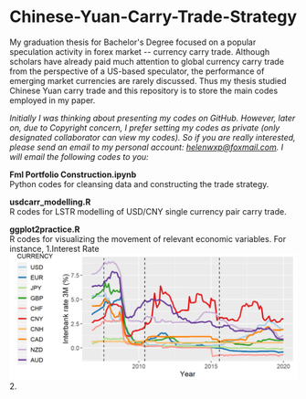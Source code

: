 # Chinese-Yuan-Carry-Trade-Strategy

My graduation thesis for Bachelor's Degree focused on a popular speculation activity in forex market -- currency carry trade. Although scholars have already paid much attention to global currency carry trade from the perspective of a US-based speculator, the performance of emerging market currencies are rarely discussed. Thus my thesis studied Chinese Yuan carry trade and this repository is to store the main codes employed in my paper.

*Initially I was thinking about presenting my codes on GitHub. However, later on, due to Copyright concern, I prefer setting my codes as private (only designated collaborator can view my codes). So if you are really interested, please send an email to my personal account: helenwxp@foxmail.com. I will email the following codes to you:*

**Fml Portfolio Construction.ipynb**  
Python codes for cleansing data and constructing the trade strategy.

**usdcarr_modelling.R**  
R codes for LSTR modelling of USD/CNY single currency pair carry trade.

**ggplot2practice.R**  
R codes for visualizing the movement of relevant economic variables.
For instance,
1.Interest Rate
![inttrend.png](https://github.com/helenwxp/Chinese-Yuan-Carry-Trade-Strategy/blob/main/inttrend.png)
2.
